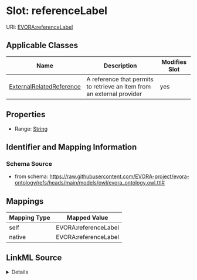 

# Slot: referenceLabel



URI: [EVORA:referenceLabel](https://raw.githubusercontent.com/EVORA-project/evora-ontology/refs/heads/main/models/owl/evora_ontology.owl.ttl#referenceLabel)



<!-- no inheritance hierarchy -->





## Applicable Classes

| Name | Description | Modifies Slot |
| --- | --- | --- |
| [ExternalRelatedReference](ExternalRelatedReference.md) | A reference that permits to retrieve an item from an external provider |  yes  |







## Properties

* Range: [String](String.md)





## Identifier and Mapping Information







### Schema Source


* from schema: https://raw.githubusercontent.com/EVORA-project/evora-ontology/refs/heads/main/models/owl/evora_ontology.owl.ttl#




## Mappings

| Mapping Type | Mapped Value |
| ---  | ---  |
| self | EVORA:referenceLabel |
| native | EVORA:referenceLabel |




## LinkML Source

<details>
```yaml
name: referenceLabel
from_schema: https://raw.githubusercontent.com/EVORA-project/evora-ontology/refs/heads/main/models/owl/evora_ontology.owl.ttl#
rank: 1000
alias: referenceLabel
domain_of:
- ExternalRelatedReference
range: string

```
</details>